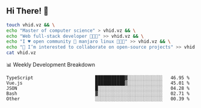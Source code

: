 ## Hi There! 👋

```sh
touch vhid.vz && \
echo "Master of computer science" > vhid.vz && \
echo "Web full-stack developer 🙈🙉🙊" >> vhid.vz && \
echo "I ♥️ open community 🎯 manjaro linux 🎉🐍🥳" >> vhid.vz && \
echo "👯 I’m interested to collaborate on open-source projects" >> vhid.vz && \
cat vhid.vz
```
:bar_chart: Weekly Development Breakdown

<!--START_SECTION:waka-->

```text
TypeScript                       ███████████▓░░░░░░░░░░░░░   46.95 %
Vue.js                           ███████████▒░░░░░░░░░░░░░   45.01 %
JSON                             █░░░░░░░░░░░░░░░░░░░░░░░░   04.28 %
Bash                             ▓░░░░░░░░░░░░░░░░░░░░░░░░   02.71 %
Other                            ░░░░░░░░░░░░░░░░░░░░░░░░░   00.39 %
```

<!--END_SECTION:waka-->
